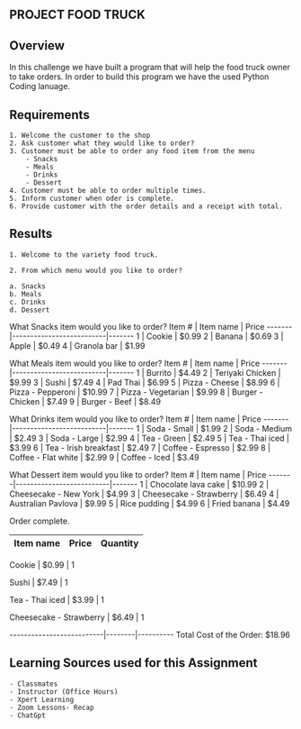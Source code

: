 ## PROJECT FOOD TRUCK 
## Overview      
In this challenge we have built a program that will help the food truck owner to take orders. In order to build this program we have the used Python Coding lanuage. 


## Requirements 
    1. Welcome the customer to the shop 
    2. Ask customer what they would like to order?
    3. Customer must be able to order any food item from the menu
        - Snacks
        - Meals
        - Drinks
        - Dessert 
    4. Customer must be able to order multiple times. 
    5. Inform customer when oder is complete. 
    6. Provide customer with the order details and a receipt with total.

## Results 
    1. Welcome to the variety food truck.

    2. From which menu would you like to order? 

    a. Snacks
    b. Meals
    c. Drinks
    d. Dessert

What Snacks item would you like to order?
Item # | Item name                | Price
-------|--------------------------|-------
1      | Cookie                   | $0.99
2      | Banana                   | $0.69
3      | Apple                    | $0.49
4      | Granola bar              | $1.99


What Meals item would you like to order?
Item # | Item name                | Price
-------|--------------------------|-------
1      | Burrito                  | $4.49
2      | Teriyaki Chicken         | $9.99
3      | Sushi                    | $7.49
4      | Pad Thai                 | $6.99
5      | Pizza - Cheese           | $8.99
6      | Pizza - Pepperoni        | $10.99
7      | Pizza - Vegetarian       | $9.99
8      | Burger - Chicken         | $7.49
9      | Burger - Beef            | $8.49


What Drinks item would you like to order?
Item # | Item name                | Price
-------|--------------------------|-------
1      | Soda - Small             | $1.99
2      | Soda - Medium            | $2.49
3      | Soda - Large             | $2.99
4      | Tea - Green              | $2.49
5      | Tea - Thai iced          | $3.99
6      | Tea - Irish breakfast    | $2.49
7      | Coffee - Espresso        | $2.99
8      | Coffee - Flat white      | $2.99
9      | Coffee - Iced            | $3.49


What Dessert item would you like to order?
Item # | Item name                | Price
-------|--------------------------|-------
1      | Chocolate lava cake      | $10.99
2      | Cheesecake - New York    | $4.99
3      | Cheesecake - Strawberry  | $6.49
4      | Australian Pavlova       | $9.99
5      | Rice pudding             | $4.99
6      | Fried banana             | $4.49


Order complete.

Item name                 | Price  | Quantity
--------------------------|--------|----------

Cookie                    | $0.99  | 1

Sushi                     | $7.49  | 1

Tea - Thai iced           | $3.99  | 1

Cheesecake - Strawberry   | $6.49  | 1

--------------------------|--------|----------
Total Cost of the Order: $18.96


## Learning Sources used for this Assignment 
    - Classmates 
    - Instructor (Office Hours)
    - Xpert Learning 
    - Zoom Lessons- Recap
    - ChatGpt 
